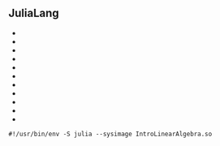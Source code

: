 ## JuliaLang

- [](https://github.com/sswatson/IntroLinearAlgebra.jl/blob/master/src/IntroLinearAlgebra.jl)
- [](https://brentian.github.io/2020/04/08/first-try-julia)
- [](https://en.wikibooks.org/wiki/Introducing_Julia/Arrays_and_tuples)
- [](https://web.stanford.edu/class/engr108/julia_slides)
- [](https://mybinder.org/v2/gh/sswatson/julia-data-science-binder/main)
- [](https://karpinski.org/images/2017,bezanson,julia%20-%20a%20fresh%20approach%20to%20technical%20computing.pdf)
- [](https://pdfs.semanticscholar.org/72cf/f71a6026c15102d1c23d8c429ca60fe2d048.pdf)
- [](https://github.com/mitmath/julia-mit)
- [](https://github.com/mitmath/julia-mit/blob/master/Julia-intro.pdf)
- [](https://github.com/dpsanders/6.S083_fall_2019)
- [](http://vmls-book.stanford.edu/vmls-julia-companion.pdf)

```console
#!/usr/bin/env -S julia --sysimage IntroLinearAlgebra.so
```
